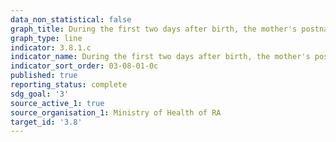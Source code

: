 ```yaml
---
data_non_statistical: false
graph_title: During the first two days after birth, the mother's postnatal check
graph_type: line
indicator: 3.8.1.c
indicator_name: During the first two days after birth, the mother's postnatal check
indicator_sort_order: 03-08-01-0c
published: true
reporting_status: complete
sdg_goal: '3'
source_active_1: true
source_organisation_1: Ministry of Health of RA
target_id: '3.8'
---
```

